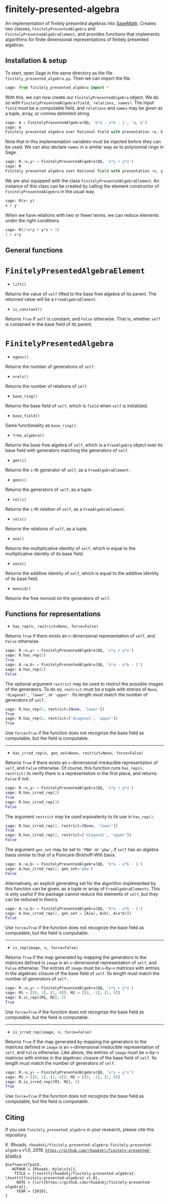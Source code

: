 # finitely-presented-algebra

An implementation of finitely presented algebras into [SageMath](http://www.sagemath.org/). Creates two classes, `FinitelyPresentedAlgebra` and `FinitelyPresentedAlgebraElement`, and provides functions that implements algorithms for finite dimensional representations of finitely presented algebras.

## Installation & setup


To start, open Sage in the same directory as the file `finitely_presented_algebra.py`. Then we can import the file.

```python
sage: from finitely_presented_algebra import *
```

With this, we can now create our `FinitelyPresentedAlgebra` object. We do so with `FinitelyPresentedAlgebra(field, relations, names)`. The input `field` must be a computable field, and `relations` and `names` may be given as a tuple, array, or comma delimited string.

```python
sage: A = FinitelyPresentedAlgebra(QQ, 'b*a - a*b - 1', 'a, b')
sage: A
Finitely presented algebra over Rational Field with presentation <a, b | -1 - a*b + b*a>
```

Note that in this implementation variables must be injected before they can be used. We can also declare `names` in a similar way as to polynomial rings in Sage.

```python
sage: R.<x,y> = FinitelyPresentedAlgebra(QQ, 'x*y + y*x')
sage: R
Finitely presented algebra over Rational Field with presentation <x, y | x*y + y*x>
````

We are also equipped with the class `FinitelyPresentedAlgebraElement`. An instance of this class can be created by calling the element constructor of `FinitelyPresentedAlgebra` in the usual way.

```python
sage: R(x+ y)
x + y
```

When we have relations with two or fewer terms, we can reduce elements under the right conditions.

```python
sage: R(2*x*y + y*x + 1)
1 + x*y
```

## General functions

# `FinitelyPresentedAlgebraElement`

* `lift()`

Returns the value of `self` lifted to the base free algebra of its parent. The returned value will be a `FreeAlgebraElement`.

* `is_constant()`

Returns `True` if `self` is constant, and `False` otherwise. That is, whether `self` is contained in the base field of its parent.

# `FinitelyPresentedAlgebra`

* `ngens()`

Returns the number of generations of `self`.

* `nrels()`

Returns the number of relations of `self`.

* `base_ring()`

Returns the base field of `self`, which is `field` when `self` is initialized.

* `base_field()`

Same functionality as `base_ring()`.

* `free_algebra()`

Returns the base free algebra of `self`, which is a `FreeAlgebra` object over its base field with generators matching the generators of `self`.

* `gen(i)`

Returns the `i`-th generator of `self`, as a `FreeAlgebraElement`.

* `gens()`

Returns the generators of `self`, as a tuple.

* `rel(i)`

Returns the `i`-th relation of `self`, as a `FreeAlgebraElement`.

* `rels()`

Returns the relations of `self`, as a tuple.

* `one()`

Returns the multiplicative identity of `self`, which is equal to the multiplicative identity of its base field.

* `zero()`

Returns the additive identity of `self`, which is equal to the additive identity of its base field.

* `monoid()`

Returns the free monoid on the generators of `self`.

## Functions for representations

* `has_rep(n, restrict=None, force=False)`

Returns `True` if there exists an `n`-dimensional representation of `self`, and `False` otherwise.

```python
sage: R.<x,y> = FinitelyPresentedAlgebra(QQ, 'x*y + y*x')
sage: R.has_rep(2)
True
sage: A.<a,b> = FinitelyPresentedAlgebra(QQ, 'b*a - a*b - 1')
sage: A.has_rep(2)
False
```

The optional argument `restrict` may be used to restrict the possible images of the generators. To do so, `restrict` must be a tuple with entries of `None`, `'diagonal'`, `'lower'`, or `'upper'`. Its length must match the number of generators of `self`.

```python
sage: R.has_rep(2, restrict=[None, 'lower'])
True
sage: R.has_rep(2, restrict=['diagonal', 'upper'])
True
```

Use `force=True` if the function does not recognize the base field as computable, but the field is computable.

---

* `has_irred_rep(n, gen_set=None, restrict=None, force=False)`

Returns `True` if there exists an `n`-dimensional irreducible representation of `self`, and `False` otherwise. Of course, this function runs `has_rep(n, restrict)` to verify there is a representation in the first place, and returns `False` if not.

```python
sage: R.<x,y> = FinitelyPresentedAlgebra(QQ, 'x*y + y*x')
sage: R.has_irred_rep(2)
True
sage: R.has_irred_rep(3)
False
```

The argument `restrict` may be used equivalenty to its use in `has_rep()`.

```python
sage: R.has_irred_rep(2, restrict=[None, 'lower'])
True
sage: R.has_irred_rep(2, restrict=['diagonal', 'upper'])
False
```

The argument `gen_set` may be set to `'PBW'` or `'pbw'`, if `self` has an algebra basis similar to that of a Poincaré-Birkhoff-Witt basis.

```python
sage: A.<a,b> = FinitelyPresentedAlgebra(QQ, 'b*a - a*b - 1')
sage: A.has_irred_rep(2, gen_set='pbw')
False
```

Alternatively, an explicit generating set for the algorithm implemented by this function can be given, as a tuple or array of `FreeAlgebraElements`. This is only useful if the package cannot reduce the elements of `self`, but they can be reduced in theory.

```python
sage: A.<a,b> = FinitelyPresentedAlgebra(QQ, 'b*a - a*b - 1')
sage: A.has_irred_rep(2, gen_set = [A(a), A(b), A(a*b)])
False
```

Use `force=True` if the function does not recognize the base field as computable, but the field is computable.

---

* `is_rep(image, n, force=False)`

Returns `True` if the map generated by mapping the generators to the matrices defined in `image` is an `n`-dimensional representation of `self`, and `False` otherwise. The entries of `image` must be `n`-by-`n` matrices with entries in the algebraic closure of the base field of `self`. Its length must match the number of generators of `self.`

```python
sage: R.<x,y> = FinitelyPresentedAlgebra(QQ, 'x*y + y*x')
sage: M1 = [[0, 1], [1, 0]]; M2 = [[0, -1], [1, 0]]
sage: R.is_rep([M1, M2], 2)
True
```

Use `force=True` if the function does not recognize the base field as computable, but the field is computable.

---

* `is_irred_rep(image, n, force=False)`

Returns `True` if the map generated by mapping the generators to the matrices defined in `image` is an `n`-dimensional irreducible representation of `self`, and `False` otherwise. Like above, the entries of `image` must be `n`-by-`n` matrices with entries in the algebraic closure of the base field of `self`. Its length must match the number of generators of `self.`

```python
sage: R.<x,y> = FinitelyPresentedAlgebra(QQ, 'x*y + y*x')
sage: M1 = [[0, 1], [1, 0]]; M2 = [[0, -1], [1, 0]]
sage: R.is_irred_rep([M1, M2], 2)
True
```

Use `force=True` if the function does not recognize the base field as computable, but the field is computable.

## Citing

If you use `finitely_presented_algebra` in your research, please cite this repository. 

K. Rhoads. `rhoadskj/finitely-presented-algebra`: `finitely-presented-algebra` v1.0, 2019. [`https://github.com/rhoadskj/finitely-presented-algebra`](https://github.com/rhoadskj/finitely-presented-algebra).

```
@software{fpa19,
   AUTHOR = {Rhoads, Kyle\v{s}},
    TITLE = {\texttt{rhoadskj/finitely-presented-algebra}: \texttt{finitely-presented-algebra} v1.0},
     NOTE = {\url{https://github.com/rhoadskj/finitely-presented-algebra}},
     YEAR = {2019},
}
```
